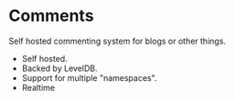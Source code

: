 # Comments

Self hosted commenting system for blogs or other things.

* Self hosted.
* Backed by LevelDB.
* Support for multiple "namespaces".
* Realtime

